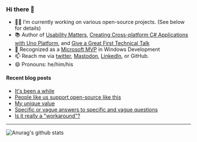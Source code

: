### Hi there 👋

- 👨‍💻 I’m currently working on various open-source projects. (See below for details)
- 📚 Author of [Usability Matters](https://www.manning.com/books/usability-matters?a_aid=mrlacey), [Creating Cross-platform C# Applications with Uno Platform](https://www.packtpub.com/product/creating-cross-platform-c-applications-with-uno-platform/9781801078498), and [Give a Great First Technical Talk](https://amzn.to/3XQ82gY)
- 🏅 Recognized as a [Microsoft MVP](https://mvp.microsoft.com/en-us/PublicProfile/5001397?fullName=Matt%20Lacey) in Windows Development
- 📫 Reach me via [twitter](https://twitter.com/mrlacey), <a rel="me" href="https://fosstodon.org/@mrlacey">Mastodon</a>, [LinkedIn](https://www.linkedin.com/in/mrlacey), or GitHub.
- 😄 Pronouns: he/him/his

<!--
**mrlacey/mrlacey** is a ✨ _special_ ✨ repository because its `README.md` (this file) appears on your GitHub profile.

Here are some ideas to get you started:

- 🔭 I’m currently working on ...
- 🌱 I’m currently learning ...
- 👯 I’m looking to collaborate on ...
- 🤔 I’m looking for help with ...
- 💬 Ask me about ...
- 📫 How to reach me: ...
- 😄 Pronouns: ...
- ⚡ Fun fact: ...
-->

#### Recent blog posts
<!-- BLOG-POST-LIST:START -->
- [It&#39;s been a while](https://www.mrlacey.com/2024/10/its-been-while.html)
- [People like us support open-source like this](https://www.mrlacey.com/2024/10/people-like-us-support-open-source-like.html)
- [My unique value](https://www.mrlacey.com/2024/06/my-unique-value.html)
- [Specific or vague answers to specific and vague questions](https://www.mrlacey.com/2024/05/specific-or-vague-answers-to-specific.html)
- [Is it really a &quot;workaround&quot;?](https://www.mrlacey.com/2024/05/is-it-really-workaround.html)
<!-- BLOG-POST-LIST:END -->

---

![Anurag's github stats](https://github-readme-stats.vercel.app/api?username=mrlacey&count_private=true&show_icons=true)
